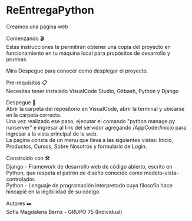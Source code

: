 # ReEntregaPython

Creamos una página web <br>

Comenzando 🎬 <br>
Estas instrucciones te permitirán obtener una copia del proyecto en funcionamiento en tu máquina local para propósitos de desarrollo y pruebas.

Mira Despegue para conocer como desplegar el proyecto.

Pre-requisitos 📋 <br>
Necesitas tener instalado VisualCode Studio, Gitbash, Python y Django

Despegue 🚀 <br>
Abrir la carpeta del repositorio en VisualCode, abrir la terminal y ubicarse en la carpeta correcta. <br>
Una vez realizado ese paso, ejecutar el comando "python manage.py runserver" e ingresar al link del servidor agregando /AppCoder/inicio para ingresar a la vista principal de la web.
<br>
La pagina consta de un menu que lleva a las siguientes vistas: Inicio, Productos, Cursos, Sobre Nosotros y formulario de Login.

Construido con 🛠️ <br>
Django - Framework de desarrollo web de código abierto, escrito en Python, que respeta el patrón de diseño conocido como modelo–vista–controlador. <br>
Python - Lenguaje de programación interpretado cuya filosofía hace hincapié en la legibilidad de su código.

Autores ✒️ <br>
Sofia Magdalena Bernz - GRUPO 75 (Individual)
